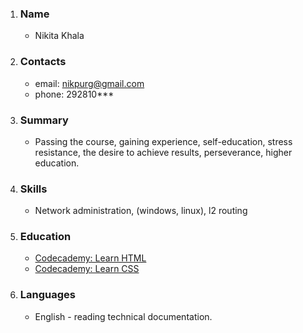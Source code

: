 1. ### Name
    * Nikita Khala
2. ### Contacts
    * email: nikpurg@gmail.com
    * phone: 292810***
3. ### Summary
    * Passing the course, gaining experience, self-education, stress resistance, the desire to achieve results, perseverance, higher education.
4. ### Skills
    * Network administration, (windows, linux), l2 routing
5. ### Education
    * [Codecademy: Learn HTML](https://www.codecademy.com/learn/learn-html)
    * [Codecademy: Learn CSS](https://www.codecademy.com/learn/learn-css)
6. ### Languages
    * English - reading technical documentation.